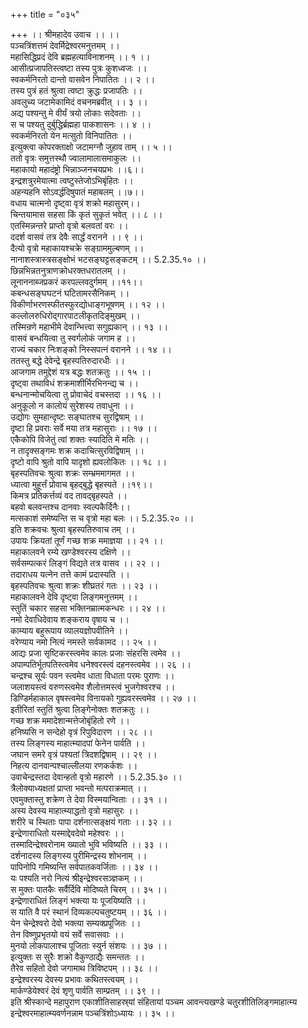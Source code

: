 +++
title = "०३५"

+++
।। श्रीमहादेव उवाच ।। ।।  
पञ्चत्रिंशत्तमं देवर्मिद्रेश्वरमनुत्तमम् ।।  
महासिद्धिप्रदं देवि ब्रह्महत्याविनाशनम् ।। १ ।।  
आसीत्प्रजापतिस्त्वष्टा तस्य पुत्रः कुशध्वजः ।।  
स्वकर्मनिरतो दान्तो वासवेन निपातितः ।। २ ।।  
तस्य पुत्रं हतं श्रुत्वा त्वष्टा क्रुद्धः प्रजापतिः ।।  
अवलुच्य जटामेकामिदं वचनमब्रवीत् ।। ३ ।।  
अद्य पश्यन्तु मे वीर्यं त्रयो लोकाः सदेवताः ।।  
स च पश्यतु दुर्बुद्धिर्ब्रह्महा पाकशासनः ।। ४ ।।  
 स्वकर्मनिरतो येन मत्सुतो विनिपातितः ।।  
इत्युक्त्वा कोपरक्ताक्षो जटामग्नौ जुहाव ताम् ।। ५ ।।  
ततो वृत्रः समुत्तस्थौ ज्वालामालासमाकुलः ।।  
महाकायो महादंष्ट्रो भिन्नाञ्जनचयप्रभः ।।६।।  
इन्द्रशत्रुरमेयात्मा त्वष्टुस्तेजोऽभिबृंहितः ।।  
अहन्यहनि सोऽवर्द्धदिषुपातं महाबलम् ।।७।।  
वधाय चात्मनो दृष्ट्वा वृत्रं शक्रो महासुरम्।।  
चिन्तयामास सहसा किं कृतं सुकृतं भवेत् ।। ८ ।।  
एतस्मिन्नन्तरे प्राप्तो वृत्रो बलवतां वरः ।।  
ददर्श वासवं तत्र देवैः सार्द्धं वरानने ।। ९ ।।  
दैत्यो वृत्रो महाकायश्चक्रे सङ्ग्राममुल्बणम् ।।  
नानाशस्त्रास्त्रसङ्क्षोभं भटसङ्घट्टसङ्कटम् ।। 5.2.35.१० ।।  
छिन्नभिन्नतनुत्राणक्रोधरक्तधरातलम् ।।  
लूनाननाब्जप्रकरं करपल्लवदुर्गमम् ।।११।।  
कबन्धसङ्घघटनं घटितामरसैनिकम् ।।  
विकीर्णाभरणस्फीतस्फुरद्योधाङ्गभूषणम् ।। १२ ।।  
कल्लोलरुधिरोद्गारपाटलीकृतदिङ्मुखम् ।।  
तस्मिन्रणे महाभीमे देवान्भित्त्वा सगुह्यकान् ।। १३ ।।  
वासवं बन्धयित्वा तु स्वर्गलोकं जगाम ह ।।  
राज्यं चकार निःशङ्को निस्सपत्नं वरानने ।। १४ ।।  
ततस्तु बद्धे देवेन्द्रे बृहस्पतिरुदारधीः ।।  
आजगाम तमुद्देशं यत्र बद्धः शतक्रतुः ।। १५ ।।  
दृष्ट्वा तथाविधं शक्रमाशीर्भिरभिनन्द्य च ।।  
बन्धनान्मोचयित्वा तु प्रोवाचेदं वचस्तदा ।। १६ ।।  
अनुकूलो न कालोयं सुरेशस्य तवाधुना ।।  
उद्योगः सुमहान्दृष्टः सङ्घातश्च सुरद्विषाम् ।।  
दृष्टा हि प्रवराः सर्वे मया तत्र महासुराः ।। १७ ।।  
एकैकोपि विजेतुं त्वां शक्तः स्यादिति मे मतिः ।।  
न तादृक्सङ्गमः शक्र कदाचित्सुरविद्विषाम् ।।  
दृष्टो वापि श्रुतो वापि यादृशो ह्यवलोकितः ।। १८ ।।  
बृहस्पतिवचः श्रुत्वा शक्रः सम्भ्रममागमत ।।  
ध्यात्वा मुहूर्त्तं प्रोवाच बृहद्बुद्धे बृहस्पते ।।१९।।  
किमत्र प्रतिकर्त्तव्यं वद तावद्बृहस्पते ।।  
बहवो बलवन्तश्च दानवाः स्वल्पकैर्दिनैः।।  
मत्सकाशं समेष्यन्ति स च वृत्रो महा बलः ।। 5.2.35.२० ।।  
इति शक्रवचः श्रुत्वा बृहस्पतिरुवाच तम् ।।  
उपायः क्रियतां तूर्णं गच्छ शक्र ममाज्ञया ।। २१ ।।  
महाकालवने रम्ये खण्डेश्वरस्य दक्षिणे ।।  
सर्वसम्पत्करं लिङ्गं विद्यते तत्र वासव ।। २२ ।।  
तदाराधय यत्नेन तत्ते कामं प्रदास्यति ।।  
बृहस्पतिवचः श्रुत्वा शक्रः शीघ्रतरं गतः ।। २३ ।।  
महाकालवने देवि दृष्ट्वा लिङ्गमनुत्तमम् ।।  
स्तुतिं चकार सहसा भक्तिनम्रात्मकन्धरः ।। २४ ।।  
नमो देवाधिदेवाय शङ्कराय वृषाय च ।।  
काम्याय बहुरूपाय व्यालयज्ञोपवीतिने ।।  
वरेण्याय नमो नित्यं नमस्ते सर्वकामद ।। २५ ।।  
आद्यः प्रजा सृष्टिकरस्त्वमेव कालः प्रजाः संहरसि त्वमेव ।।  
अपाम्पतिर्भूतपतिस्त्वमेव धनेश्वरस्त्वं दहनस्त्वमेव ।। २६ ।।  
चन्द्रश्च सूर्यः पवन स्त्वमेव धाता विधाता परमः पुराणः ।।  
जलाशयस्त्वं वरुणस्त्वमेव शैलोत्तमस्त्वं भुजगेश्वरश्च ।।  
डिण्डिर्महाकाल वृषस्त्वमेव विनायको गुह्यवरस्त्वमेव ।। २७ ।।  
इतीरितां स्तुतिं श्रुत्वा लिङ्गेनोक्तः शतक्रतुः ।।  
गच्छ शक्र ममादेशान्मत्तेजोबृंहितो रणे ।।  
हनिष्यसि न सन्देहो वृत्रं रिपुविदारण ।। २८ ।।  
तस्य लिङ्गस्य माहात्म्यादपां फेनेन पार्वति ।।  
जघान समरे वृत्रं पश्यतां त्रिदशद्विषाम् ।। २९ ।।  
निहत्य दानवान्पश्चाल्लीलया रणकर्कशः ।।  
उवाचेन्द्रस्तदा देवान्हतो वृत्रो महारणे ।। 5.2.35.३० ।।  
त्रैलोक्याध्यक्षतां प्राप्ता भवन्तो मत्पराक्रमात् ।।  
एवमुक्तास्तु शक्रेण ते देवा विस्मयान्विताः ।। ३१ ।।  
अस्य देवस्य माहात्म्याद्धतो वृत्रो महासुरः ।।  
शरीरे च स्थिताः पापा दर्शनात्सङ्क्षयं गताः ।। ३२ ।।  
इन्द्रेणाराधितो यस्माद्देवदेवो महेश्वरः ।।  
तस्मादिन्द्रेश्वरोनाम ख्यातो भुवि भविष्यति ।। ३३ ।।  
दर्शनादस्य लिङ्गस्य पुरीमिन्द्रस्य शोभनाम् ।।  
पापिनोपि गमिष्यन्ति सर्वपातकवर्जिताः ।। ३४ ।।  
यः पश्यति नरो नित्यं श्रीइन्द्रेश्वरसञ्ज्ञकम् ।।  
स मुक्तः पातकैः सर्वैर्दिवि मोदिष्यते चिरम् ।। ३५ ।।  
इन्द्रेणाराधितं लिङ्गं भक्त्या यः पूजयिष्यति ।।  
स याति वै परं स्थानं दिव्यकल्पचतुष्टयम् ।। ३६ ।।  
येन चेन्द्रेश्वरो देवो भक्त्या सम्यक्प्रपूजितः ।।  
तेन विष्णुप्रभृतयो वयं सर्वे सवासवाः ।।  
मुनयो लोकपालाश्च पूजिताः स्युर्न संशयः ।। ३७ ।।  
इत्युक्तः स सुरैः शक्रो वैकुण्ठाद्यैः समन्ततः ।।  
तैरेव सहितो देवो जगामाथ त्रिविष्टपम् ।। ३८ ।।  
इन्द्रेश्वरस्य देवस्य प्रभावः कथितस्त्वयम् ।।  
मार्कण्डेयेश्वरं देवं शृणु पार्वति साम्प्रतम् ।। ३९ ।।  
इति श्रीस्कान्दे महापुराण एकाशीतिसाहस्र्यां संहितायां पञ्चम आवन्त्यखण्डे चतुरशीतिलिङ्गमाहात्म्य इन्द्रेश्वरमाहात्म्यवर्णनन्नाम पञ्चत्रिंशोऽध्यायः ।। ३५ ।।
